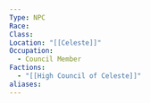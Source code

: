 ```yaml
---
Type: NPC
Race: 
Class: 
Location: "[[Celeste]]"
Occupation:
  - Council Member
Factions:
  - "[[High Council of Celeste]]"
aliases:
---
```

